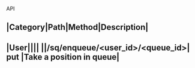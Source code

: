 API


|Category|Path|Method|Description|
------------------------------------
|User||||
||/sq/enqueue/<user_id>/<queue_id>| put |Take a position in queue|
-------------------------------------------------------------------
